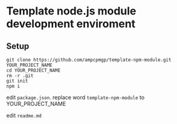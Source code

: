 # Template node.js module development enviroment

## Setup

```shell
git clone https://github.com/ampcpmgp/template-npm-module.git YOUR_PROJECT_NAME
cd YOUR_PROJECT_NAME
rm -r .git
git init
npm i
```

edit `package.json`. replace word `template-npm-module` to YOUR_PROJECT_NAME

edit `readme.md`
